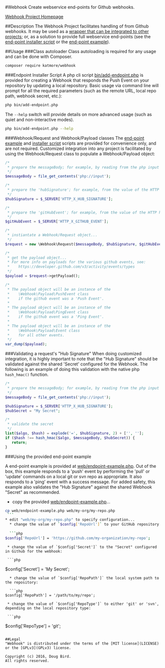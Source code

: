 #Webhook
Create webservice end-points for Github webhooks.

[Webhook Project Homepage](https://github.com/katmore/webhook)

##Description
The Webhook Project facilitates handling of from Github webhooks. It may be used as a [wrapper that can be integrated to other projects](#webhookrequest-and-webhookpayload-classes); or, as a solution to provide full webservice end-points (see the [end-point installer script](#endpoint-installer-script) or the [end-point example](#using-the-provided-end-point-example)).

##Usage
###Class autoloader
Class autoloading is required for any usage and can be done with Composer.
  ```bash
composer require katmore/webhook
  ```

###Endpoint Installer Script
A php cli script [bin/add-endpoint.php](bin/add-endpoint.php) is provided for creating a Webhook that responds the Push Event on your repository by updating a local repository. Basic usage via command line will prompt for all the required parameters (such as the remote URL, local repo path, webhook secret, etc.):
```bash
php bin/add-endpoint.php
```
The `--help` switch will provide details on more advanced usage (such as quiet and non-interactive modes).
```bash
php bin/add-endpoint.php --help
```

###Webhook/Request and Webhook/Payload classes
The [end-point example](web/endpoint-example.php) and [installer script](bin/add-endpoint.php) scripts are provided for convenience only, and are not required.
Customized integration into any project is facilitated by using the Webhook/Request class to populate a Webhook/Payload object:

```php
/*
 * prepare the messageBody; for example, by reading from the php input stream
 */
$messageBody = file_get_contents('php://input');

/*
 * prepare the 'hubSignature'; for example, from the value of the HTTP header 'HTTP_X_HUB_SIGNATURE'
 */
$hubSignature = $_SERVER['HTTP_X_HUB_SIGNATURE'];

/*
 * prepare the 'gitHubEvent'; for example, from the value of the HTTP header 'HTTP_X_GITHUB_EVENT'
 */
$gitHubEvent = $_SERVER['HTTP_X_GITHUB_EVENT'];

/*
 * instiantate a Webhook/Request object...
 */
$request = new \Webhook\Request($messageBody, $hubSignature, $gitHubEvent);

/*
 * get the payload object...
 * For more info on payloads for the various github events, see:
 *    https://developer.github.com/v3/activity/events/types
 */
$payload = $request->getPayload();

/*
 * The payload object will be an instance of the 
 *    \Webhook\Payload\PushEvent class
 *    if the github event was a 'Push Event'.
 *  
 * The payload object will be an instance of the 
 *    \Webhook\Payload\PingEvent class
 *    if the github event was a 'Ping Event'.
 *
 * The payload object will be an instance of the 
 *    \Webhook\Payload\Event class
 *    for all other events.
 */
var_dump($payload);
```
###Validating a request's "Hub Signature"
When doing customized integration, it is highly important to note that the "Hub Signature" should be validated against the shared 'Secret' configured for the Webhook.
The following is an example of doing this validation with the native php `hash_hmac()` function.
```php
/*
 * prepare the messageBody; for example, by reading from the php input stream
 */
$messageBody = file_get_contents('php://input');

$hubSignature = $_SERVER['HTTP_X_HUB_SIGNATURE'];
$hubSecret = "My Secret";

/*
 * validate the secret
 */
list($algo, $hash) = explode('=', $hubSignature, 2) + ['', ''];
if ($hash !== hash_hmac($algo, $messageBody, $hubSecret)) {
   return;
}
```

###Using the provided end-point example

A end-point example is provided at [web/endpoint-example.php](web/endpoint-example.php). Out of the box, this example responds to a 'push' event by performing the 'pull' or 'update' commands on a local git or svn repo as appropriate. It also responds to a 'ping' event with a success message. For added safety, this example also validates the "Hub Signature" against the shared Webhook "Secret" as recommended.

   * copy the provided [web/endpoint-example.php](web/endpoint-example.php)...
   
   ```bash
cp web/endpoint-example.php web/my-org/my-repo.php
    ```
   * edit "web/my-org/my-repo.php" to specify configuration...
     * change the value of `$config['RepoUrl']` to your GitHub repository URL:
     
     ```php
$config['RepoUrl'] = 'https://github.com/my-organization/my-repo';
   ```
     * change the value of `$config['Secret']` to the "Secret" configured in Github for the webhook:
     
     ```php
$config['Secret'] = 'My Secret';
   ```
     * change the value of `$config['RepoPath']` the local system path to the repository:
     
     ```php
$config['RepoPath'] = '/path/to/my/repo';
   ```
     * change the value of `$config['RepoType']` to either 'git' or 'svn', depending on the local repository type:
     
     ```php
$config['RepoType'] = 'git';
   ```

##Legal
"Webhook" is distributed under the terms of the [MIT license](LICENSE) or the [GPLv3](GPLv3) license.

Copyright (c) 2016, Doug Bird.
All rights reserved.
